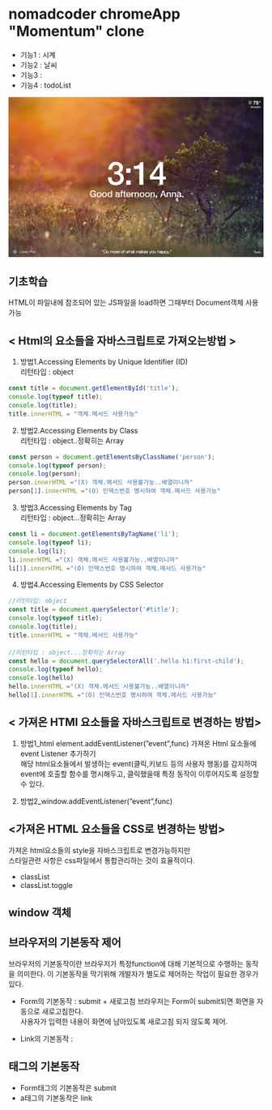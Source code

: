 # nomadcoder chromeApp "Momentum" clone
  - 기능1 : 시계
  - 기능2 : 날씨
  - 기능3 : 
  - 기능4 : todoList
  
![Momentum](res/momentum.png)


## 기초학습 
HTML이 파일내에 참조되어 있는 JS파일을 load하면 그때부터 Document객체 사용가능


## < Html의 요소들을 자바스크립트로 가져오는방법 >
1. 방법1.Accessing Elements by Unique Identifier (ID)   
리턴타입 : object
```js
const title = document.getElementById('title');
console.log(typeof title);
console.log(title);
title.innerHTML = "객체.메서드 사용가능"
```
2. 방법2.Accessing Elements by Class   
리턴타입 : object..정확히는 Array
```js
const person = document.getElementsByClassName('person');
console.log(typeof person);
console.log(person);
person.innerHTML ="(X) 객체.메서드 사용불가능..배열이니까"
person[1].innerHTML ="(O) 인덱스번호 명시하여 객체.메서드 사용가능"
```
3. 방법3.Accessing Elements by Tag   
리턴타입 : object...정확히는 Array
```js
const li = document.getElementsByTagName('li');
console.log(typeof li);
console.log(li);
li.innerHTML ="(X) 객체.메서드 사용불가능..배열이니까"
li[1].innerHTML ="(O) 인덱스번호 명시하여 객체.메서드 사용가능"
```
4. 방법4.Accessing Elements by CSS Selector
```js
//리턴타입: object
const title = document.querySelector('#title');
console.log(typeof title);
console.log(title);
title.innerHTML = "객체.메서드 사용가능"

//리턴타입 : object...정확히는 Array
const hello = document.querySelectorAll('.hello h1:first-child');
console.log(typeof hello);
console.log(hello)
hello.innerHTML ="(X) 객체.메서드 사용불가능..배열이니까"
hello[1].innerHTML ="(O) 인덱스번호 명시하여 객체.메서드 사용가능"
```

## < 가져온 HTMl 요소들을 자바스크립트로 변경하는 방법>
1. 방법1_html element.addEventListener(”event”,func)
가져온 Html 요소들에 event Listener 추가하기   
해당 html요소들에서 발생하는 event(클릭,키보드 등의 사용자 행동)를 감지하여   
event에 호출할 함수를 명시해두고, 클릭했을때 특정 동작이 이루어지도록 설정할 수 있다.

2. 방법2_window.addEventListener(”event”,func)

## <가져온 HTML 요소들을 CSS로 변경하는 방법>
가져온 html요소들의 style을 자바스크립트로 변경가능하지만   
스타일관련 사항은 css파일에서 통합관리하는 것이 효율적이다.   
  - classList 
  - classList.toggle





## window 객체


## 브라우저의 기본동작 제어 
브라우저의 기본동작이란 브라우저가 특정function에 대해 기본적으로 수행하는 동작을 의미한다.
이 기본동작을 막기위해 개발자가 별도로 제어하는 작업이 필요한 경우가 있다.

  - Form의 기본동작 : submit + 새로고침
    브라우저는 Form이 submit되면 화면을 자동으로 새로고침한다.   
    사용자가 입력한 내용이 화면에 남아있도록 새로고침 되지 않도록 제어.
  
  - Link의 기본동작 : 




## 태그의 기본동작
  - Form태그의 기본동작은 submit
  - a태그의 기본동작은 link

